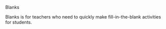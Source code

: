 Blanks

Blanks is for teachers who need to quickly make fill-in-the-blank activities for students. 
